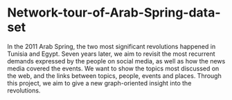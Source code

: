 # Network-tour-of-Arab-Spring-data-set
In the 2011 Arab Spring, the two most significant revolutions happened in Tunisia and Egypt. Seven years later, we aim to revisit the most recurrent demands expressed by the people on social media, as well as how the news media covered the events. We want to show the topics most discussed on the web, and the links between topics, people, events and places. Through this project, we aim to give a new graph-oriented insight into the revolutions.
